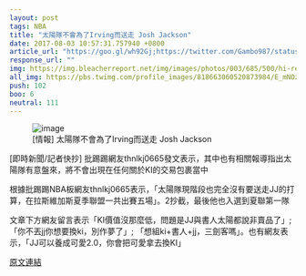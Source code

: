 ```yaml
---
layout: post
tags: NBA
title: "太陽隊不會為了Irving而送走 Josh Jackson"
date: 2017-08-03 10:57:31.757940 +0800
article_url: "https://goo.gl/wh92Gj;https://twitter.com/Gambo987/status/889955685873598465;https://twitter.com/ramonashelburne/status/889997600052584448"
response_url: ""
img: https://img.bleacherreport.net/img/images/photos/003/685/500/hi-res-3921e0f651d8c56a38290ee5946299a5_crop_exact.jpg?w=1200&h=1200&q=75
all_img: https://pbs.twimg.com/profile_images/818663060520873984/E_mNOz-A_400x400.jpg;https://pbs.twimg.com/profile_images/556714883903795201/gpKZDJy-_400x400.jpeg
push: 102
boo: 6
neutral: 111
---
```


<figure>
<img src="https://img.bleacherreport.net/img/images/photos/003/685/500/hi-res-3921e0f651d8c56a38290ee5946299a5_crop_exact.jpg?w=1200&h=1200&q=75" alt="image">
<figcaption>
[情報] 太陽隊不會為了Irving而送走 Josh Jackson
</figcaption>
</figure>



[即時新聞/記者快抄] 批踢踢網友thnlkj0665發文表示，其中也有相關報導指出太陽隊有意盤來，將不會出現在任何關於KI的交易包裹當中

根據批踢踢NBA板網友thnlkj0665表示，「太陽隊現階段也完全沒有要送走JJ的打算，在拉斯維加斯夏季聯盟一共出賽五場」。2抄截，最後他也入選到夏聯第一隊

文章下方網友留言表示「KI價值沒那麼低，問題是JJ與書人太陽都說非賣品了」;「你不丟jj你想要換ki，別作夢了」; 「想組ki+書人+jj，三劍客嗎」。也有網友表示，「JJ可以養成可愛2.0，你會把可愛拿去換KI」

<a href = "https://www.ptt.cc/bbs/NBA/M.1501031434.A.DEC.html">原文連結</a>

